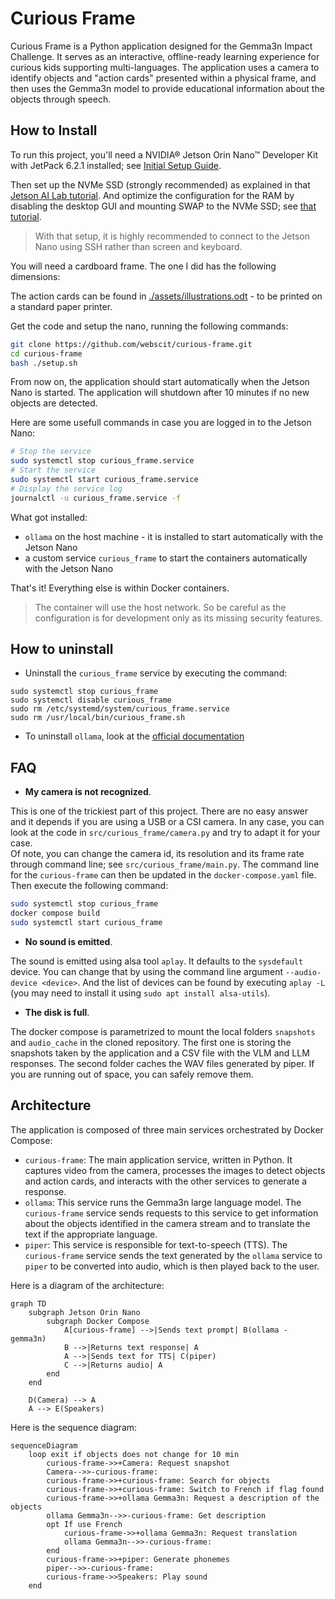 # Curious Frame

Curious Frame is a Python application designed for the Gemma3n Impact Challenge. It serves as an interactive, offline-ready learning experience for curious kids supporting multi-languages. The application uses a camera to identify objects and "action cards" presented within a physical frame, and then uses the Gemma3n model to provide educational information about the objects through speech.

## How to Install

To run this project, you'll need a NVIDIA® Jetson Orin Nano™ Developer Kit with JetPack 6.2.1 installed; see [Initial Setup Guide](https://www.jetson-ai-lab.com/initial_setup_jon.html).

Then set up the NVMe SSD (strongly recommended) as explained in that [Jetson AI Lab tutorial](https://www.jetson-ai-lab.com/tips_ssd-docker.html). And optimize the configuration for the RAM by disabling the desktop GUI and mounting SWAP to the NVMe SSD; see [that tutorial](https://www.jetson-ai-lab.com/tips_ram-optimization.html).

> With that setup, it is highly recommended to connect to the Jetson Nano using SSH rather than screen and keyboard.

You will need a cardboard frame. The one I did has the following dimensions:

The action cards can be found in [./assets/illustrations.odt](./assets/illustrations.odt) - to be printed on a standard paper printer.

Get the code and setup the nano, running the following commands:

```bash
git clone https://github.com/webscit/curious-frame.git
cd curious-frame
bash ./setup.sh
```

From now on, the application should start automatically when the Jetson Nano is started. The application will shutdown after 10 minutes if no new objects are detected.

Here are some usefull commands in case you are logged in to the Jetson Nano:

```bash
# Stop the service
sudo systemctl stop curious_frame.service
# Start the service
sudo systemctl start curious_frame.service
# Display the service log
journalctl -u curious_frame.service -f
```

What got installed:
- `ollama` on the host machine - it is installed to start automatically with the Jetson Nano
- a custom service `curious_frame` to start the containers automatically with the Jetson Nano

That's it! Everything else is within Docker containers.

> The container will use the host network. So be careful as the configuration
> is for development only as its missing security features.

## How to uninstall

- Uninstall the `curious_frame` service by executing the command:

```
sudo systemctl stop curious_frame
sudo systemctl disable curious_frame
sudo rm /etc/systemd/system/curious_frame.service
sudo rm /usr/local/bin/curious_frame.sh
```

- To uninstall `ollama`, look at the [official documentation](https://github.com/ollama/ollama/blob/main/docs/linux.md#uninstall)

## FAQ

- **My camera is not recognized**.

This is one of the trickiest part of this project. There are no easy answer and it depends if you are using a USB or a CSI camera.
In any case, you can look at the code in `src/curious_frame/camera.py` and try to adapt it for your case.  
Of note, you can change the camera id, its resolution and its frame rate through command line; see `src/curious_frame/main.py`.
The command line for the `curious-frame` can then be updated in the `docker-compose.yaml` file. Then execute the following command:

```sh
sudo systemctl stop curious_frame
docker compose build
sudo systemctl start curious_frame
```

- **No sound is emitted**.

The sound is emitted using alsa tool `aplay`. It defaults to the `sysdefault` device. You can change that
by using the command line argument `--audio-device <device>`. And the list of devices can be found by executing `aplay -L` (you may need to install it using `sudo apt install alsa-utils`).

- **The disk is full**.

The docker compose is parametrized to mount the local folders `snapshots` and `audio_cache` in the cloned repository. The first
one is storing the snapshots taken by the application and a CSV file with the VLM and LLM responses. The second folder caches
the WAV files generated by piper. If you are running out of space, you can safely remove them.

## Architecture

The application is composed of three main services orchestrated by Docker Compose:

-   `curious-frame`: The main application service, written in Python. It captures video from the camera, processes the images to detect objects and action cards, and interacts with the other services to generate a response.
-   `ollama`: This service runs the Gemma3n large language model. The `curious-frame` service sends requests to this service to get information about the objects identified in the camera stream and to translate the text if the appropriate language.
-   `piper`: This service is responsible for text-to-speech (TTS). The `curious-frame` service sends the text generated by the `ollama` service to `piper` to be converted into audio, which is then played back to the user.

Here is a diagram of the architecture:

```mermaid
graph TD
    subgraph Jetson Orin Nano
        subgraph Docker Compose
            A[curious-frame] -->|Sends text prompt| B(ollama - gemma3n)
            B -->|Returns text response| A
            A -->|Sends text for TTS| C(piper)
            C -->|Returns audio| A
        end
    end

    D(Camera) --> A
    A --> E(Speakers)
```

Here is the sequence diagram:

```mermaid
sequenceDiagram
    loop exit if objects does not change for 10 min
        curious-frame->>+Camera: Request snapshot
        Camera-->>-curious-frame:
        curious-frame->>+curious-frame: Search for objects
        curious-frame->>+curious-frame: Switch to French if flag found
        curious-frame->>+ollama Gemma3n: Request a description of the objects
        ollama Gemma3n-->>-curious-frame: Get description
        opt If use French
            curious-frame->>+ollama Gemma3n: Request translation
            ollama Gemma3n-->>-curious-frame: 
        end
        curious-frame->>+piper: Generate phonemes
        piper-->>-curious-frame: 
        curious-frame->>Speakers: Play sound
    end
```

